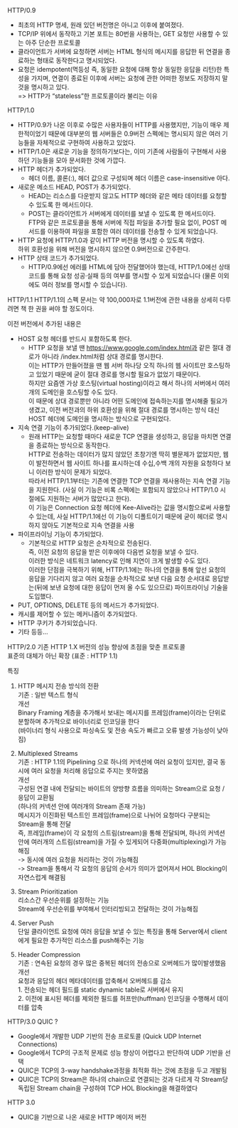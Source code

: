 HTTP/0.9
- 최초의 HTTP 명세, 원래 있던 버전명은 아니고 이후에 붙여졌다.
- TCP/IP 위에서 동작하고 기본 포트는 80번을 사용하는, GET 요청만 사용할 수 있는 아주 단순한 프로토콜 
- 클라이언트가 서버에 요청하면 서버는 HTML 형식의 메시지를 응답한 뒤 연결을 종료하는 형태로 동작한다고 명시되었다.
- 요청은 idempotent(멱등성 즉, 동일한 요청에 대해 항상 동일한 응답을 리턴)한 특성을 가지며, 연결이 종료된 이후에 서버는 요청에 관한 어떠한 정보도 저장하지 말 것을 명시하고 있다. <br>
=> HTTP가 “stateless”한 프로토콜이라 불리는 이유


HTTP/1.0
- HTTP/0.9가 나온 이후로 수많은 사용자들이 HTTP를 사용했지만, 기능이 매우 제한적이었기 때문에 대부분의 웹 서버들은 0.9버전 스펙에는 명시되지 않은 여러 기능들을 자체적으로 구현하여 사용하고 있었다.
- HTTP/1.0은 새로운 기능을 정의하기보다는, 이미 기존에 사람들이 구현해서 사용하던 기능들을 모아 문서화한 것에 가깝다.
- HTTP 헤더가 추가되었다.
  - 헤더 이름, 콜론(:), 헤더 값으로 구성되며 헤더 이름은 case-insensitive 아다.
- 새로운 메소드 HEAD, POST가 추가되었다.
  - HEAD는 리소스를 다운받지 않고도 HTTP 헤더와 같은 메타 데이터를 요청할 수 있도록 한 메서드이다.
  - POST는 클라이언트가 서버에게 데이터를 보낼 수 있도록 한 메서드이다. <br>
  FTP와 같은 프로토콜을 통해 서버에 직접 파일을 추가할 필요 없이, POST 메서드를 이용하여 파일을 포함한 여러 데이터를 전송할 수 있게 되었습니다.
- HTTP 요청에 HTTP/1.0과 같이 HTTP 버전을 명시할 수 있도록 하였다. <br>
하위 호환성을 위해 버전을 명시하지 않으면 0.9버전으로 간주한다.
- HTTP 상태 코드가 추가되었다.
  - HTTP/0.9에선 에러를 HTML에 담아 전달했어야 했는데, HTTP/1.0에선 상태 코드를 통해 요청 성공·실패 등의 여부를 명시할 수 있게 되었습니다 (물론 이외에도 여러 정보를 명시할 수 있습니다).


HTTP/1.1
HTTP/1.1의 스펙 문서는 약 100,000자로 1.1버전에 관한 내용을 상세히 다루려면 책 한 권을 써야 할 정도이다.

이전 버전에서 추가된 내용은
- HOST 요청 헤더를 반드시 포함하도록 한다.
  - HTTP 요청을 보낼 땐 https://www.google.com/index.html과 같은 절대 경로가 아니라 /index.html처럼 상대 경로를 명시한다. <br>
  이는 HTTP가 만들어졌을 땐 웹 서버 하나당 오직 하나의 웹 사이트만 호스팅하고 있었기 때문에 굳이 절대 경로를 명시할 필요가 없었기 때문이다. <br>
  하지만 요즘엔 가상 호스팅(virtual hosting)이라고 해서 하나의 서버에서 여러 개의 도메인을 호스팅할 수도 있다. <br>
  이 때문에 상대 경로뿐만 아니라 어떤 도메인에 접속하는지를 명시해줄 필요가 생겼고, 이전 버전과의 하위 호환성을 위해 절대 경로를 명시하는 방식 대신 HOST 헤더에 도메인을 명시하는 방식으로 구현되었다. 
- 지속 연결 기능이 추가되었다.(keep-alive)
  - 원래 HTTP는 요청할 때마다 새로운 TCP 연결을 생성하고, 응답을 마치면 연결을 종료하는 방식으로 동작한다. <br>
  HTTP로 전송하는 데이터가 많지 않았던 초창기엔 딱히 별문제가 없었지만, 웹이 발전하면서 웹 사이트 하나를 표시하는데 수십,수백 개의 자원을 요청하다 보니 이러한 방식이 문제가 되었다.<br>
  따라서 HTTP/1.1부터는 기존에 연결한 TCP 연결을 재사용하는 지속 연결 기능을 지원한다. (사실 이 기능은 비록 스펙에는 포함되지 않았으나 HTTP/1.0 시절에도 지원하는 서버가 많았다고 한다). <br>
  이 기능은 Connection 요청 헤더에 Kee-Alive라는 값을 명시함으로써 사용할 수 있는데, 사실 HTTP/1.1에선 이 기능이 디폴트이기 때문에 굳이 헤더로 명시하지 않아도 기본적으로 지속 연결을 사용
- 파이프라이닝 기능이 추가되었다.
  - 기본적으로 HTTP 요청은 순차적으로 전송된다.<br> 
  즉, 이전 요청의 응답을 받은 이후에야 다음번 요청을 보낼 수 있다.<br>
  이러한 방식은 네트워크 latency로 인해 지연이 크게 발생할 수도 있다.<br>
  이러한 단점을 극복하기 위해, HTTP/1.1에는 하나의 연결을 통해 앞선 요청의 응답을 기다리지 않고 여러 요청을 순차적으로 보낸 다음 요청 순서대로 응답받는(뒤에 보낸 요청에 대한 응답이 먼저 올 수도 있으므로) 파이프라이닝 기술을 도입했다.
- PUT, OPTIONS, DELETE 등의 메서드가 추가되었다.
- 캐시를 제어할 수 있는 메커니즘이 추가되었다.
- HTTP 쿠키가 추가되었습니다.
- 기타 등등…


HTTP/2.0
기존 HTTP 1.X 버전의 성능 향상에 초점을 맞춘 프로토콜 <br>
표준의 대체가 아닌 확장 (표준 : HTTP 1.1)

특징
1) HTTP 메시지 전송 방식의 전환<br>
기존 : 일반 텍스트 형식<br>
개선<br>
Binary Framing 계층을 추가해서 보내는 메시지를 프레임(frame)이라는 단위로 분할하며 추가적으로 바이너리로 인코딩을 한다<br>
(바이너리 형식 사용으로 파싱속도 및 전송 속도가 빠르고 오류 발생 가능성이 낮아짐)

2) Multiplexed Streams<br>
기존 : HTTP 1.1의 Pipelining 으로 하나의 커넥션에 여러 요청이 있지만, 결국 동시에 여러 요청을 처리해 응답으로 주지는 못하였음<br>
개선<br>
구성된 연결 내에 전달되는 바이트의 양방향 흐름을 의미하는 Stream으로 요청 / 응답이 교환됨<br>
(하나의 커넥션 안에 여러개의 Stream 존재 가능)<br>
메시지가 이진화된 텍스트인 프레임(frame)으로 나뉘어 요청마다 구분되는 Stream을 통해 전달<br>
즉, 프레임(frame)이 각 요청의 스트림(stream)을 통해 전달되며, 하나의 커넥션 안에 여러개의 스트림(stream)을 가질 수 있게되어 다중화(multiplexing)가 가능해짐<br>
-> 동시에 여러 요청을 처리하는 것이 가능해짐<br>
-> Stream을 통해서 각 요청의 응답의 순서가 의미가 없어져서 HOL Blocking이 자연스럽게 해결됨
3) Stream Prioritization<br>
리소스간 우선순위를 설정하는 기능<br>
Stream에 우선순위를 부여해서 인터리빙되고 전달하는 것이 가능해짐
4) Server Push<br>
단일 클라이언트 요청에 여러 응답을 보낼 수 있는 특징을 통해 Server에서 client에게 필요한 추가적인 리소스를 push해주는 기능
5) Header Compression<br>
기존 : 연속된 요청의 경우 많은 중복된 헤더의 전송으로 오버헤드가 많이발생했음<br>
개선<br>
요청과 응답의 헤더 메타데이터를 압축해서 오버헤드를 감소<br>1. 전송되는 헤더 필드를 static dynamic table로 서버에서 유지<br>2. 이전에 표시된 헤더를 제외한 필드를 허프만(huffman) 인코딩을 수행해서 데이터를 압축


HTTP/3.0
QUIC ?
- Google에서 개발한 UDP 기반의 전송 프로토콜 (Quick UDP Internet Connections)
- Google에서 TCP의 구조적 문제로 성능 향상이 어렵다고 판단하여 UDP 기반을 선택
- QUIC은 TCP의 3-way handshake과정을 최적화 하는 것에 초점을 두고 개발됨
- QUIC은 TCP의 Stream은 하나의 chain으로 연결되는 것과 다르게 각 Stream당 독립된 Stream chain을 구성하여 TCP HOL Blocking을 해결하였다

HTTP 3.0
- QUIC을 기반으로 나온 새로운 HTTP 메이저 버전